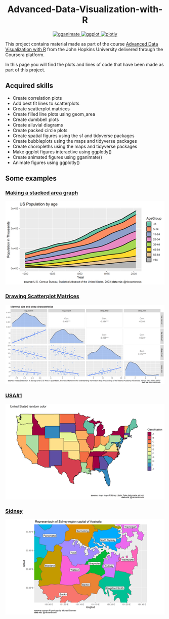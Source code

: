 <h1 align='center'> Advanced-Data-Visualization-with-R</h1>

<p align="center"> 
  <a href="https://gganimate.com/" target="_blank" rel="noreferrer"> <img src="https://gganimate.com/reference/figures/logo.png" alt="gganimate" width="90" height="90"/> </a>
  <a href="https://ggplot2.tidyverse.org/" target="_blank" rel="noreferrer"> <img src="https://ggplot2.tidyverse.org/logo.png" alt="ggplot" width="90" height="90"/> </a>
  <a href="https://plotly.com/ggplot2/" target="_blank" rel="noreferrer"> <img src="https://github.com/plotly/plotly.R/blob/master/man/figures/plotly.png" alt="plotly" width="210" height="90"/> </a>

  
  This project contains material made as part of the  course [Advanced Data Visualization with R](https://www.coursera.org/learn/jhu-advanced-data-visualization-r?) from the John Hopkins University delivered through the Coursera platform.

In this page you will find the plots and lines of code that have been made as part of this project.


## Acquired skills
* Create correlation plots
* Add best fit lines to scatterplots
* Create scatterplot matrices
* Create filled line plots using geom_area
* Create dumbbell plots
* Create alluvial diagrams
* Create packed circle plots
* Create spatial figures using the sf and tidyverse packages
* Create bubbleplots using the maps and tidyverse packages
* Create choropleths using the maps and tidyverse packages
* Make ggplot figures interactive using ggplotly()
* Create animated figures using gganimate()
* Animate figures using ggplotly()

## Some examples
### [Making a stacked area graph](https://github.com/nicoambrosis/Advanced-Data-Visualization-with-R/blob/main/Week%201/More%20figures%20for%20temporal%20data/Making%20a%20stacked%20area%20graph.R)

<p align="center">
  <img src="https://github.com/nicoambrosis/Advanced-Data-Visualization-with-R/blob/main/Week%201/More%20figures%20for%20temporal%20data/Making%20a%20stacked%20area%20graph.png">
</p>



### [Drawing Scatterplot Matrices](https://github.com/nicoambrosis/Advanced-Data-Visualization-with-R/blob/main/Week%201/Extensions%20of%20Scatterplots/Drawing%20Scatterplot%20Matrices.R)
<p align="center">
  <img src="https://github.com/nicoambrosis/Advanced-Data-Visualization-with-R/blob/main/Week%201/Extensions%20of%20Scatterplots/Drawing%20Scatterplot%20Matrices.png">
</p>



### [USA#1](https://github.com/nicoambrosis/Advanced-Data-Visualization-with-R/blob/main/Week%202/Choropleths_by_NMA.R)
<p align="center">
  <img src="https://github.com/nicoambrosis/Advanced-Data-Visualization-with-R/blob/main/Week%202/Choroplets_%232.png">
</p>


### [Sidney](https://github.com/nicoambrosis/Advanced-Data-Visualization-with-R/blob/main/Week%202/maps-advanced.R)
<p align="center">
  <img src="https://github.com/nicoambrosis/Advanced-Data-Visualization-with-R/blob/main/Week%202/Sidney.png">
</p>

